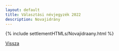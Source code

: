 ```yaml
---
layout: default
title: Választási névjegyzék 2022
description: Novajidrány
---
```


{% include settlementHTMLs/Novajidraany.html %}

[Vissza](../)